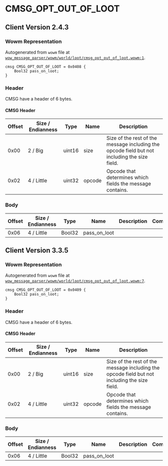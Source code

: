 # CMSG_OPT_OUT_OF_LOOT

## Client Version 2.4.3

### Wowm Representation

Autogenerated from `wowm` file at [`wow_message_parser/wowm/world/loot/cmsg_opt_out_of_loot.wowm:1`](https://github.com/gtker/wow_messages/tree/main/wow_message_parser/wowm/world/loot/cmsg_opt_out_of_loot.wowm#L1).
```rust,ignore
cmsg CMSG_OPT_OUT_OF_LOOT = 0x0408 {
    Bool32 pass_on_loot;
}
```
### Header

CMSG have a header of 6 bytes.

#### CMSG Header

| Offset | Size / Endianness | Type   | Name   | Description |
| ------ | ----------------- | ------ | ------ | ----------- |
| 0x00   | 2 / Big           | uint16 | size   | Size of the rest of the message including the opcode field but not including the size field.|
| 0x02   | 4 / Little        | uint32 | opcode | Opcode that determines which fields the message contains.|

### Body

| Offset | Size / Endianness | Type | Name | Description | Comment |
| ------ | ----------------- | ---- | ---- | ----------- | ------- |
| 0x06 | 4 / Little | Bool32 | pass_on_loot |  |  |

## Client Version 3.3.5

### Wowm Representation

Autogenerated from `wowm` file at [`wow_message_parser/wowm/world/loot/cmsg_opt_out_of_loot.wowm:7`](https://github.com/gtker/wow_messages/tree/main/wow_message_parser/wowm/world/loot/cmsg_opt_out_of_loot.wowm#L7).
```rust,ignore
cmsg CMSG_OPT_OUT_OF_LOOT = 0x0409 {
    Bool32 pass_on_loot;
}
```
### Header

CMSG have a header of 6 bytes.

#### CMSG Header

| Offset | Size / Endianness | Type   | Name   | Description |
| ------ | ----------------- | ------ | ------ | ----------- |
| 0x00   | 2 / Big           | uint16 | size   | Size of the rest of the message including the opcode field but not including the size field.|
| 0x02   | 4 / Little        | uint32 | opcode | Opcode that determines which fields the message contains.|

### Body

| Offset | Size / Endianness | Type | Name | Description | Comment |
| ------ | ----------------- | ---- | ---- | ----------- | ------- |
| 0x06 | 4 / Little | Bool32 | pass_on_loot |  |  |

